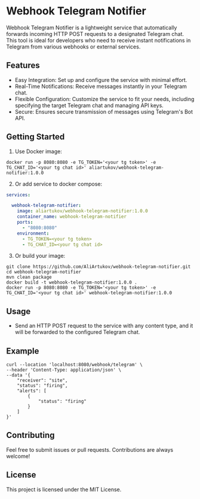 # Webhook Telegram Notifier

Webhook Telegram Notifier is a lightweight service that automatically forwards incoming HTTP POST requests to a
designated Telegram chat. This tool is ideal for developers who need to receive instant notifications in Telegram from
various webhooks or external services.

## Features

- Easy Integration: Set up and configure the service with minimal effort.
- Real-Time Notifications: Receive messages instantly in your Telegram chat.
- Flexible Configuration: Customize the service to fit your needs, including specifying the target Telegram chat and
  managing API keys.
- Secure: Ensures secure transmission of messages using Telegram's Bot API.

## Getting Started

1. Use Docker image:

```shell
docker run -p 8080:8080 -e TG_TOKEN='<your tg token>' -e TG_CHAT_ID='<your tg chat id>' aliartukov/webhook-telegram-notifier:1.0.0
```

2. Or add service to docker compose:

```yaml
services:

  webhook-telegram-notifier:
    image: aliartukov/webhook-telegram-notifier:1.0.0
    container_name: webhook-telegram-notifier
    ports:
      - "8080:8080"
    environment:
      - TG_TOKEN=<your tg token>
      - TG_CHAT_ID=<your tg chat id>
```

3. Or build your image:

```shell
git clone https://github.com/AliArtukov/webhook-telegram-notifier.git
cd webhook-telegram-notifier
mvn clean package
docker build -t webhook-telegram-notifier:1.0.0 .
docker run -p 8080:8080 -e TG_TOKEN='<your tg token>' -e TG_CHAT_ID='<your tg chat id>' webhook-telegram-notifier:1.0.0
```

## Usage

- Send an HTTP POST request to the service with any content type, and it will be forwarded to the configured Telegram
  chat.

## Example

```curl
curl --location 'localhost:8080/webhook/telegram' \
--header 'Content-Type: application/json' \
--data '{
    "receiver": "site",
    "status": "firing",
    "alerts": [
        {
            "status": "firing"
        }
    ]
}'
```

## Contributing

Feel free to submit issues or pull requests. Contributions are always welcome!

## License

This project is licensed under the MIT License.